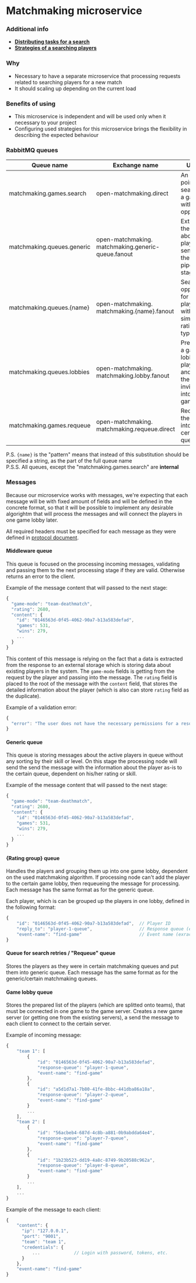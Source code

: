 # Matchmaking microservice

### Additional info
- [**Distributing tasks for a search**](https://github.com/OpenMatchmaking/documentation/blob/master/docs/matchmaking.md#distributing-tasks-for-a-search)
- [**Strategies of a searching players**](https://github.com/OpenMatchmaking/documentation/blob/master/docs/matchmaking.md#strategies-of-a-searching-players)

### Why
- Necessary to have a separate microservice that processing requests related to searching players for a new match
- It should scaling up depending on the current load

### Benefits of using
- This microservice is independent and will be used only when it necessary to your project
- Configuring used strategies for this microservice brings the flexibility in describing the expected behaviour

### RabbitMQ queues
| Queue name                | Exchange name           | Usage                                      | Returns                          |
|---------------------------|-------------------------|--------------------------------------------|----------------------------------|
| matchmaking.games.search  | open-matchmaking.direct | An entry point for searching a game with opponents | Validation error if was found. Otherwise passes the message to the "matchmaking.queue.generic" queue | No |
| matchmaking.queues.generic        | open-matchmaking.  matchmaking.generic-queue.fanout | Extract the data about the player and send it to the next pipeline stage | - |
| matchmaking.queues.{name}  | open-matchmaking.  matchmaking.{name}.fanout | Search opponents for a player with similar rating or a type               | - |              
| matchmaking.queues.lobbies        | open-matchmaking.  matchmaking.lobby.fanout | Prepares a game lobby for players and sends them invites into the game    | Connection details and credentials |
| matchmaking.games.requeue         | open-matchmaking.  matchmaking.requeue.direct | Requeue the player into the certain queue                                 | - |

P.S. `{name}` is the "pattern" means that instead of this substitution should be specified a string, as the part of the full queue name  
P.S.S. All queues, except the "matchmaking.games.search" are **internal**                       

### Messages
Because our microservice works with messages, we're expecting that each message will be with fixed amount of fields and will be defined in the concrete format, so that it will be possible to implement any desirable algorightm that will process the messages and will connect the players in one game lobby later.

All required headers must be specified for each message as they were defined in [protocol document](https://github.com/OpenMatchmaking/documentation/blob/master/docs/protocol.md#headers).

#### Middleware queue
This queue is focused on the processing incoming messages, validating and passing them to the next processing stage if they are valid. Otherwise returns an error to the client.

Example of the message content that will passed to the next stage:
```javascript
{
  "game-mode": "team-deathmatch",
  "rating": 2680,
  "content": {
    "id": "0146563d-0f45-4062-90a7-b13a583defad",
    "games": 531,
    "wins": 279,
    ...
  }
}
```
This content of this message is relying on the fact that a data is extracted from the response to an external storage which is storing data about existing players in the system. The `game-mode` fields is getting from the request by the player and passing into the message. The `rating` field is placed to the root of the message with the `content` field, that stores the detailed information about the player (which is also can store `rating` field as the duplicate). 

Example of a validation error:
```javascript
{
  "error": "The user does not have the necessary permissions for a resource."
}
```

#### Generic queue
This queue is storing messages about the active players in queue without any sorting by their skill or level. On this stage the processing node will send the send the message with the information about the player as-is to the certain queue, dependent on his/her rating or skill.

Example of the message content that will passed to the next stage:
```javascript
{
  "game-mode": "team-deathmatch",
  "rating": 2680,
  "content": {
    "id": "0146563d-0f45-4062-90a7-b13a583defad",
    "games": 531,
    "wins": 279,
    ...
  }
}
```

#### {Rating group} queue
Handles the players and grouping them up into one game lobby, dependent on the used matchmaking algorithm. If processing node can't add the player to the certain game lobby, then requeueing the message for processing. Each message has the same format as for the generic queue.

Each player, which is can be grouped up the players in one lobby, defined in the following format:
```javascript
{
    "id": "0146563d-0f45-4062-90a7-b13a583defad",  // Player ID
    "reply_to": "player-1-queue",                  // Response queue (exracted from the message headers)
    "event-name": "find-game"                      // Event name (exracted from the message headers)
}
```

#### Queue for search retries / "Requeue" queue
Stores the players as they were in certain matchmaking queues and put them into generic queue. Each message has the same format as for the generic/certain matchmaking queues.

#### Game lobby queue 
Stores the prepared list of the players (which are splitted onto teams), that must be connected in one game to the game server. Creates a new game server (or getting one from the existing servers), a send the message to each client to connect to the certain server. 

Example of incoming message:
```javascript
{
    "team 1": [
        {
            "id": "0146563d-0f45-4062-90a7-b13a583defad",
            "response-queue": "player-1-queue",
            "event-name": "find-game"
        },
        { 
            "id": "a5d1d7a1-7b80-41fe-8bbc-441dba86a18a",
            "response-queue": "player-2-queue",
            "event-name": "find-game"
        }
        ...
    ],
    "team 2": [
        { 
            "id": "56acbeb4-687d-4c8b-a881-0b9abdda64e4",
            "response-queue": "player-7-queue",
            "event-name": "find-game"
        },
        { 
            "id": "1b23b523-dd19-4a8c-8749-9b20588c962a",
            "response-queue": "player-8-queue",
            "event-name": "find-game"
        }
        ...   
    ],
    ...
}
```

Example of the message to each client:
```javascript
{
    "content": {
      "ip": "127.0.0.1",
      "port": "9001",
      "team": "team 1",
      "credentials": {
          ...             // Login with password, tokens, etc.
      }
    },
    "event-name": "find-game"
}
```
